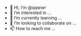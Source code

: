 - 👋 Hi, I’m @qqwwr
- 👀 I’m interested in ...
- 🌱 I’m currently learning ...
- 💞️ I’m looking to collaborate on ...
- 📫 How to reach me ...

<!---
qqwwr/qqwwr is a ✨ special ✨ repository because its `README.md` (this file) appears on your GitHub profile.
You can click the Preview link to take a look at your changes.
--->
